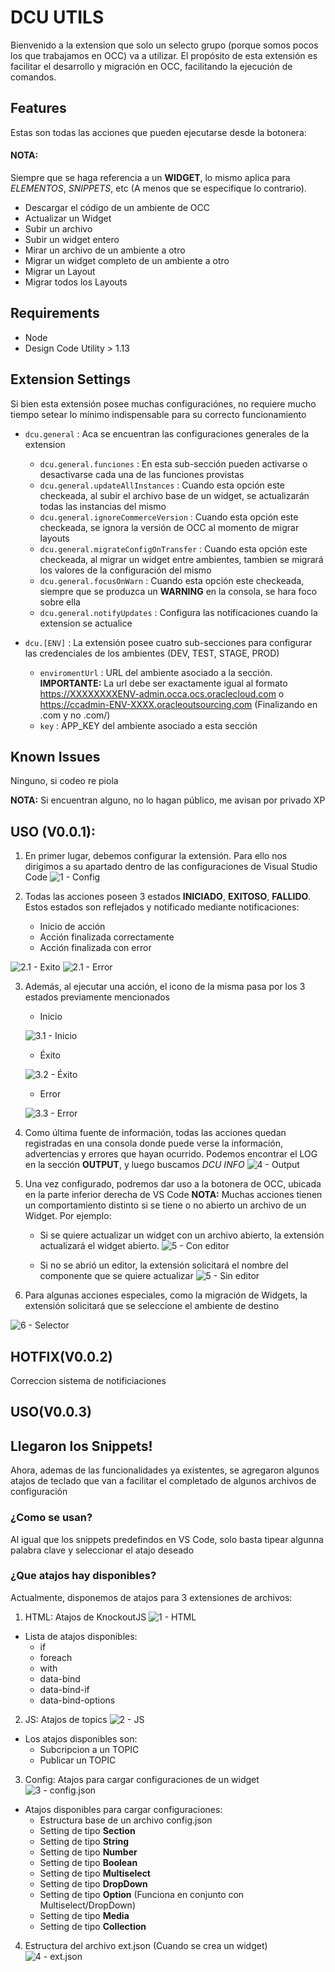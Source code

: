 # DCU UTILS
Bienvenido a la extension que solo un selecto grupo (porque somos pocos los que trabajamos en OCC) va a utilizar.
El propósito de esta extensión es facilitar el desarrollo y migración en OCC, facilitando la ejecución de comandos.

## Features
Estas son todas las acciones que pueden ejecutarse desde la botonera:


#### NOTA:
Siempre que se haga referencia a un **WIDGET**, lo mismo aplica para *ELEMENTOS*, *SNIPPETS*, etc (A menos que se especifique lo contrario).

- Descargar el código de un ambiente de OCC
- Actualizar un Widget
- Subir un archivo
- Subir un widget entero
- Mirar un archivo de un ambiente a otro
- Migrar un widget completo de un ambiente a otro
- Migrar un Layout
- Migrar todos los Layouts
## Requirements

- Node
- Design Code Utility > 1.13

## Extension Settings

Si bien esta extensión posee muchas configuraciónes, no requiere mucho tiempo setear lo mínimo indispensable para su correcto funcionamiento

* `dcu.general`                             : Aca se encuentran las configuraciones generales de la extension
    * `dcu.general.funciones`               : En esta sub-sección pueden activarse o desactivarse cada una de las funciones provistas
    * `dcu.general.updateAllInstances`      : Cuando esta opción este checkeada, al subir el archivo base de un widget, se actualizarán todas las instancias del mismo
    * `dcu.general.ignoreCommerceVersion`   : Cuando esta opción este checkeada, se ignora la versión de OCC al momento de migrar layouts
    * `dcu.general.migrateConfigOnTransfer` : Cuando esta opción este checkeada, al migrar un widget entre ambientes, tambien se migrará los valores de la configuración del mismo
    * `dcu.general.focusOnWarn`             : Cuando esta opción este checkeada, siempre que se produzca un **WARNING** en la consola, se hara foco sobre ella
    * `dcu.general.notifyUpdates`           : Configura las notificaciones cuando la extension se actualice

* `dcu.[ENV]`                               : La extensión posee cuatro sub-secciones para configurar las credenciales de los ambientes (DEV, TEST, STAGE, PROD)
    * `enviromentUrl`                       : URL del ambiente asociado a la sección. **IMPORTANTE:** La url debe ser exactamente igual al formato https://XXXXXXXXENV-admin.occa.ocs.oraclecloud.com o https://ccadmin-ENV-XXXX.oracleoutsourcing.com (Finalizando en .com y no .com/)
    * `key`                                 : APP_KEY del ambiente asociado a esta sección
## Known Issues

Ninguno, si codeo re piola

**NOTA:** Si encuentran alguno, no lo hagan público, me avisan por privado XP

## USO (V0.0.1):

1. En primer lugar, debemos configurar la extensión. Para ello nos dirigimos a su apartado dentro de las configuraciones de Visual Studio Code
![1 - Config](https://i.imgur.com/AXV9ANi.gif)

2. Todas las acciones poseen 3 estados **INICIADO**, **EXITOSO**, **FALLIDO**. Estos estados son reflejados y notificado mediante notificaciones:
    - Inicio de acción
    - Acción finalizada correctamente
    - Acción finalizada con error

![2.1 - Exito](https://i.imgur.com/199JvY8.gif)
![2.1 - Error](https://i.imgur.com/1igwRtP.gif)

3. Además, al ejecutar una acción, el icono de la misma pasa por los 3 estados previamente mencionados
    - Inicio

    ![3.1 - Inicio](https://i.imgur.com/eYD45rP.png)

    - Éxito

    ![3.2 - Éxito](https://i.imgur.com/BgzrILX.png)

    - Error
    
    ![3.3 - Error](https://i.imgur.com/jZyeIFX.png)
    

4. Como última fuente de información, todas las acciones quedan registradas en una consola donde puede verse la información, advertencias y errores que hayan ocurrido.
Podemos encontrar el LOG en la sección **OUTPUT**, y luego buscamos *DCU INFO*
![4 - Output](https://i.imgur.com/XJHSIac.gif)

5. Una vez configurado, podremos dar uso a la botonera de OCC, ubicada en la parte inferior derecha de VS Code
    **NOTA:** Muchas acciones tienen un comportamiento distinto si se tiene o no abierto un archivo de un Widget. Por ejemplo:
    - Si se quiere actualizar un widget con un archivo abierto, la extensión actualizará el widget abierto.
    ![5 - Con editor](https://i.imgur.com/zsAXpHW.gif)

    - Si no se abrió un editor, la extensión solicitará el nombre del componente que se quiere actualizar
    ![5 - Sin editor](https://i.imgur.com/Xcff9Pd.gif)

6. Para algunas acciones especiales, como la migración de Widgets, la extensión solicitará que se seleccione el ambiente de destino

![6 - Selector](https://i.imgur.com/NoXyjvh.gif)

## HOTFIX(V0.0.2)
Correccion sistema de notificiaciones

## USO(V0.0.3)
## Llegaron los Snippets!

Ahora, ademas de las funcionalidades ya existentes, se agregaron algunos atajos de teclado que van a facilitar el completado de algunos archivos de configuración

### ¿Como se usan?
Al igual que los snippets predefindos en VS Code, solo basta tipear algunna palabra clave y seleccionar el atajo deseado


### ¿Que atajos hay disponibles?
Actualmente, disponemos de atajos para 3 extensiones de archivos:

1. HTML: Atajos de KnockoutJS
![1 - HTML](https://i.imgur.com/8a2bGkO.gif)

- Lista de atajos disponibles:
    - if
    - foreach
    - with
    - data-bind
    - data-bind-if
    - data-bind-options

2. JS: Atajos de topics
![2 - JS](https://i.imgur.com/DjBdQCx.gif)

- Los atajos disponibles son:
    - Subcripcion a un TOPIC
    - Publicar un TOPIC

3. Config: Atajos para cargar configuraciones de un widget
![3 - config.json](https://i.imgur.com/fBgD6on.gif)

- Atajos disponibles para cargar configuraciones:
    - Estructura base de un archivo config.json
    - Setting de tipo **Section**
    - Setting de tipo **String**
    - Setting de tipo **Number**
    - Setting de tipo **Boolean**
    - Setting de tipo **Multiselect**
    - Setting de tipo **DropDown**
    - Setting de tipo **Option** (Funciona en conjunto con Multiselect/DropDown)
    - Setting de tipo **Media**
    - Setting de tipo **Collection**

4. Estructura del archivo ext.json (Cuando se crea un widget)
![4 - ext.json](https://i.imgur.com/wmDb4nv.gif)


